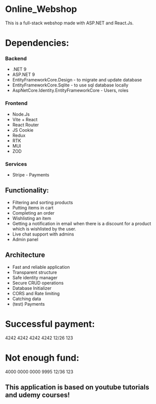 # Online_Webshop

This is a full-stack webshop made with ASP.NET and React.Js.

# Dependencies:

### Backend

* .NET 9
* ASP.NET 9
* EntityFrameworkCore.Design - to migrate and update database
* EntityFrameworkCore.Sqlite - to use sql database locally
* AspNetCore.Identity.EntityFrameworkCore - Users, roles

### Frontend 

* Node.Js
* Vite + React
* React Router
* JS Cookie
* Redux
* RTK
* MUI
* ZOD

### Services

* Stripe - Payments

## Functionality:

* Filtering and sorting products
* Putting items in cart
* Completing an order
* Wishlisting an item
* Getting a notification in email when there is a discount for a product which is wishlisted by the user.
* Live chat support with admins
* Admin panel

## Architecture

* Fast and reliable application
* Transparent structure
* Safe identity manager
* Secure CRUD operations
* Database Initializer
* CORS and Rate limiting
* Catching data
* (test) Payments


# Successful payment:
4242 4242 4242 4242 12/26 123

# Not enough fund:
4000 0000 0000 9995 12/36 123

## This application is based on youtube tutorials and udemy courses!